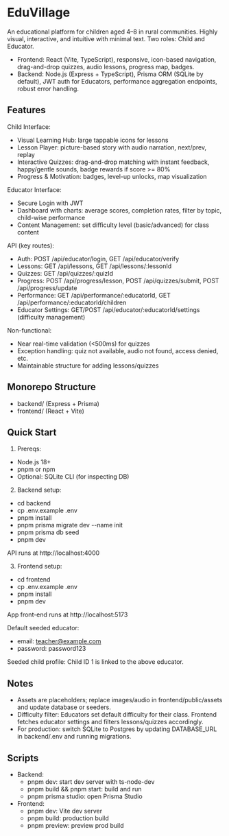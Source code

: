 # EduVillage

An educational platform for children aged 4–8 in rural communities. Highly visual, interactive, and intuitive with minimal text. Two roles: Child and Educator.

- Frontend: React (Vite, TypeScript), responsive, icon-based navigation, drag-and-drop quizzes, audio lessons, progress map, badges.
- Backend: Node.js (Express + TypeScript), Prisma ORM (SQLite by default), JWT auth for Educators, performance aggregation endpoints, robust error handling.

## Features

Child Interface:
- Visual Learning Hub: large tappable icons for lessons
- Lesson Player: picture-based story with audio narration, next/prev, replay
- Interactive Quizzes: drag-and-drop matching with instant feedback, happy/gentle sounds, badge rewards if score >= 80%
- Progress & Motivation: badges, level-up unlocks, map visualization

Educator Interface:
- Secure Login with JWT
- Dashboard with charts: average scores, completion rates, filter by topic, child-wise performance
- Content Management: set difficulty level (basic/advanced) for class content

API (key routes):
- Auth: POST /api/educator/login, GET /api/educator/verify
- Lessons: GET /api/lessons, GET /api/lessons/:lessonId
- Quizzes: GET /api/quizzes/:quizId
- Progress: POST /api/progress/lesson, POST /api/quizzes/submit, POST /api/progress/update
- Performance: GET /api/performance/:educatorId, GET /api/performance/:educatorId/children
- Educator Settings: GET/POST /api/educator/:educatorId/settings (difficulty management)

Non-functional:
- Near real-time validation (<500ms) for quizzes
- Exception handling: quiz not available, audio not found, access denied, etc.
- Maintainable structure for adding lessons/quizzes

## Monorepo Structure

- backend/ (Express + Prisma)
- frontend/ (React + Vite)

## Quick Start

1) Prereqs:
- Node.js 18+
- pnpm or npm
- Optional: SQLite CLI (for inspecting DB)

2) Backend setup:
- cd backend
- cp .env.example .env
- pnpm install
- pnpm prisma migrate dev --name init
- pnpm prisma db seed
- pnpm dev

API runs at http://localhost:4000

3) Frontend setup:
- cd frontend
- cp .env.example .env
- pnpm install
- pnpm dev

App front-end runs at http://localhost:5173

Default seeded educator:
- email: teacher@example.com
- password: password123

Seeded child profile: Child ID 1 is linked to the above educator.

## Notes

- Assets are placeholders; replace images/audio in frontend/public/assets and update database or seeders.
- Difficulty filter: Educators set default difficulty for their class. Frontend fetches educator settings and filters lessons/quizzes accordingly.
- For production: switch SQLite to Postgres by updating DATABASE_URL in backend/.env and running migrations.

## Scripts

- Backend:
  - pnpm dev: start dev server with ts-node-dev
  - pnpm build && pnpm start: build and run
  - pnpm prisma studio: open Prisma Studio
- Frontend:
  - pnpm dev: Vite dev server
  - pnpm build: production build
  - pnpm preview: preview prod build
